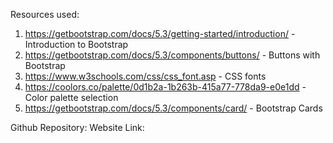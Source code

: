 Resources used:
1) https://getbootstrap.com/docs/5.3/getting-started/introduction/ - Introduction to Bootstrap
2) https://getbootstrap.com/docs/5.3/components/buttons/ - Buttons with Bootstrap
3) https://www.w3schools.com/css/css_font.asp - CSS fonts
4) https://coolors.co/palette/0d1b2a-1b263b-415a77-778da9-e0e1dd - Color palette selection
5) https://getbootstrap.com/docs/5.3/components/card/ - Bootstrap Cards


Github Repository: 
Website Link: 